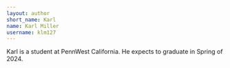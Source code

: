 ```yaml
---
layout: author
short_name: Karl
name: Karl Miller
username: klm127
---
```


Karl is a student at PennWest California. He expects to graduate in Spring of 2024. 